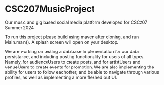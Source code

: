 # CSC207MusicProject
Our music and gig based social media platform developed for CSC207 Summer 2024

To run this project please build using maven after cloning, and run Main.main().
A splash screen will open on your desktop.

We are working on testing a database implementation for our data persistance, and including posting functionality for users of all types. 
Namely, for audienceUsers to create posts, and for artistUsers and venueUsers to create events for promotion. We are also implementing the ability for users to follow eachother, and be able to navigate through various profiles, as well as implementing a more fleshed out UI.



